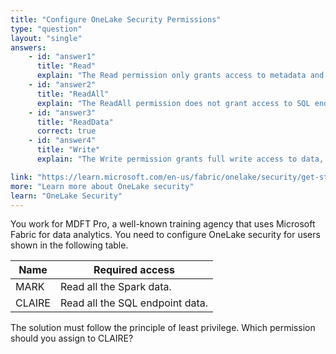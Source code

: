 ```yaml
---
title: "Configure OneLake Security Permissions"
type: "question"
layout: "single"
answers:
    - id: "answer1"
      title: "Read"
      explain: "The Read permission only grants access to metadata and item properties, but not to actual data content. This is insufficient for reading SQL endpoint data."
    - id: "answer2"
      title: "ReadAll"
      explain: "The ReadAll permission does not grant access to SQL endpoint data. It only provides access to OneLake data and metadata, but not SQL endpoint data."
    - id: "answer3"
      title: "ReadData"
      correct: true
    - id: "answer4"
      title: "Write"
      explain: "The Write permission grants full write access to data, which exceeds the requirement of only reading SQL endpoint data and violates the principle of least privilege."

link: "https://learn.microsoft.com/en-us/fabric/onelake/security/get-started-security"
more: "Learn more about OneLake security"
learn: "OneLake Security"
---
```


You work for MDFT Pro, a well-known training agency that uses Microsoft Fabric for data analytics. You need to configure OneLake security for users shown in the following table.

| Name  | Required access                |
|-------|-------------------------------|
| MARK  | Read all the Spark data.      |
| CLAIRE| Read all the SQL endpoint data.|

The solution must follow the principle of least privilege. Which permission should you assign to CLAIRE?

